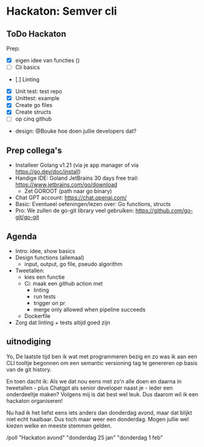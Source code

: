 
# Hackaton: Semver cli

## ToDo Hackaton

Prep:

- [x] eigen idee van functies ()
- [ ] Cli basics
- [.] Linting
- [x] Unit test: test repo
- [x] Unittest: example
- [x] Create go files
- [x] Create structs
- [ ] op cinq github
- design: @Bouke hoe doen jullie developers dat?

## Prep collega's

- Installeer Golang v1.21 (via je app manager of via https://go.dev/doc/install)
- Handige IDE:  Goland JetBrains 30 days free trail: https://www.jetbrains.com/go/download
  - Zet GOROOT (path naar go binary)
- Chat GPT account: https://chat.openai.com/
- Basic: Eventueel oefeningen/lezen over: Go functions, structs
- Pro: We zullen de go-git library veel gebruiken: https://github.com/go-git/go-git

## Agenda

- Intro: idee, show basics
- Design functions (allemaal)
    - input, output, go file, pseudo algorithm
- Tweetallen: 
  - kies een functie
  - Ci: maak een github action met
    - linting
    - run tests
    - trigger on pr
    - merge only allowed when pipeline succeeds
  - Dockerfile
- Zorg dat linting + tests altijd goed zijn

## uitnodiging

Yo, De laatste tijd ben ik wat met programmeren bezig en zo was ik aan een CLI tooltje begonnen om een semantic versioning tag te genereren op basis van de git history.

En toen dacht ik:
Als we dat nou eens met zo'n alle doen en daarna in tweetallen - plus Chatgpt als senior developer naast je - ieder een onderdeeltje maken?  Volgens mij is dat best wel leuk.
Dus daarom wil ik een hackaton organiseren!

Nu had ik het liefst eens iets anders dan donderdag avond, maar dat blijkt niet echt haalbaar. Dus toch maar weer een donderdag. Mogen jullie wel kiezen welke en meeste stemmen gelden.

/poll "Hackaton avond" "donderdag 25 jan" "donderdag 1 feb"